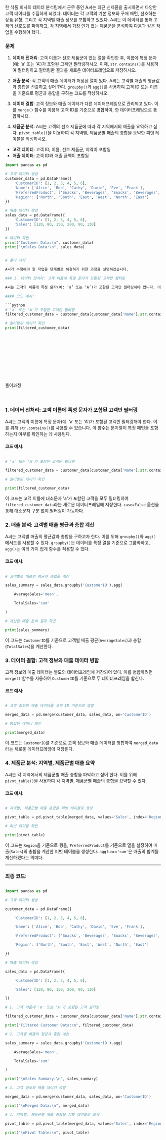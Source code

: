 
한 식품 회사의 데이터 분석팀에서 근무 중인 A씨는 최근 신제품을 출시하면서 다양한 고객 데이터를 수집하게 되었다. 데이터는 각 고객의 기본 정보와 구매 패턴, 선호하는 상품 유형, 그리고 각 지역별 매출 정보를 포함하고 있었다. A씨는 이 데이터를 통해 고객의 선호도를 파악하고, 각 지역에서 가장 인기 있는 제품군을 분석하여 다음과 같은 작업을 수행해야 했다.

### 문제

1. **데이터 전처리**: 고객 이름과 선호 제품군이 있는 열을 확인한 후, 이름에 특정 문자(예: ‘a’ 또는 ‘A’)가 포함된 고객만 필터링하시오. 이때, `str.contains()`를 사용하여 필터링하고 필터링한 결과를 새로운 데이터프레임으로 저장하시오.

2. **매출 분석**: 각 고객의 매출 데이터가 저장된 열이 있다. A씨는 고객별 매출의 평균값과 총합을 산출하고 싶어 한다. `groupby()`와 `agg()`를 사용하여 고객 ID 또는 이름을 기준으로 평균과 총합을 구하는 코드를 작성하시오.

3. **데이터 결합**: 고객 정보와 매출 데이터가 다른 데이터프레임으로 관리되고 있다. 이를 `merge()` 함수를 이용해 고객 ID를 기준으로 병합하여, 한 데이터프레임으로 통합하시요.

4. **제품군 분석**: A씨는 고객의 선호 제품군에 따라 각 지역에서의 매출을 요약하고 싶다. `pivot_table()`을 이용하여 각 지역별, 제품군별 매출의 총합을 요약한 피벗 테이블을 작성하시오. 


- **고객 데이터**: 고객 ID, 이름, 선호 제품군, 지역이 포함됨
- **매출 데이터**: 고객 ID와 매출 금액이 포함됨

```python
import pandas as pd

# 고객 데이터 생성
customer_data = pd.DataFrame({
    'CustomerID': [1, 2, 3, 4, 5, 6],
    'Name': ['Alice', 'Bob', 'Cathy', 'David', 'Eve', 'Frank'],
    'PreferredProduct': ['Snacks', 'Beverages', 'Snacks', 'Beverages', 'Dairy', 'Snacks'],
    'Region': ['North', 'South', 'East', 'West', 'North', 'East']
})

# 매출 데이터 생성
sales_data = pd.DataFrame({
    'CustomerID': [1, 2, 3, 4, 5, 6],
    'Sales': [120, 80, 150, 200, 90, 130]
})

# 데이터 확인
print("Customer Data:\n", customer_data)
print("\nSales Data:\n", sales_data)


# 풀이 과정

A씨가 수행해야 할 작업을 단계별로 해결하기 위한 과정을 설명하겠습니다.

### 1. 데이터 전처리: 고객 이름에 특정 문자가 포함된 고객만 필터링

A씨는 고객의 이름에 특정 문자(예: ‘a’ 또는 ‘A’)가 포함된 고객만 필터링해야 합니다. 이를 위해 `str.contains()`를 사용할 수 있습니다. 이 함수는 문자열이 특정 패턴을 포함하는지 여부를 확인하는 데 사용됩니다.

#### 코드 예시:

```python
# 'a' 또는 'A'가 포함된 고객만 필터링
filtered_customer_data = customer_data[customer_data['Name'].str.contains('a', case=False)]

# 필터링된 데이터 확인
print(filtered_customer_data)
```
<br><br><br><br><br><br><br><br><br>
풀이과정<br><br><br>


### 1. 데이터 전처리: 고객 이름에 특정 문자가 포함된 고객만 필터링

A씨는 고객의 이름에 특정 문자(예: ‘a’ 또는 ‘A’)가 포함된 고객만 필터링해야 한다. 이를 위해 `str.contains()`를 사용할 수 있습니다. 이 함수는 문자열이 특정 패턴을 포함하는지 여부를 확인하는 데 사용된다.

#### 코드 예시:

```python

# 'a' 또는 'A'가 포함된 고객만 필터링

filtered_customer_data = customer_data[customer_data['Name'].str.contains('a', case=False)]

# 필터링된 데이터 확인

print(filtered_customer_data)

```

이 코드는 고객 이름에 대소문자 'a'가 포함된 고객을 모두 필터링하여 `filtered_customer_data`라는 새로운 데이터프레임에 저장한다. `case=False` 옵션을 통해 대소문자 구분 없이 필터링이 가능하다.

### 2. 매출 분석: 고객별 매출 평균과 총합 계산

A씨는 고객별 매출의 평균값과 총합을 구하고자 한다. 이를 위해 `groupby()`와 `agg()` 메서드를 사용할 수 있다. `groupby()`는 데이터를 특정 열을 기준으로 그룹화하고, `agg()`는 여러 가지 집계 함수를 적용할 수 있다.

#### 코드 예시:

```python

# 고객별로 매출의 평균과 총합을 계산

sales_summary = sales_data.groupby('CustomerID').agg(

    AverageSales='mean', 

    TotalSales='sum'

)

# 계산된 매출 분석 결과 확인

print(sales_summary)

```

이 코드는 `CustomerID`를 기준으로 고객별 매출 평균(`AverageSales`)과 총합(`TotalSales`)을 계산한다.

### 3. 데이터 결합: 고객 정보와 매출 데이터 병합

고객 정보와 매출 데이터는 별도의 데이터프레임에 저장되어 있다. 이를 병합하려면 `merge()` 함수를 사용하여 `CustomerID`를 기준으로 두 데이터프레임을 합친다.

#### 코드 예시:

```python

# 고객 정보와 매출 데이터를 고객 ID 기준으로 병합

merged_data = pd.merge(customer_data, sales_data, on='CustomerID')

# 병합된 데이터 확인

print(merged_data)

```

이 코드는 `CustomerID`를 기준으로 고객 정보와 매출 데이터를 병합하여 `merged_data`라는 새로운 데이터프레임에 저장힌다.

### 4. 제품군 분석: 지역별, 제품군별 매출 요약

A씨는 각 지역에서의 제품군별 매출 총합을 파악하고 싶어 한다. 이를 위해 `pivot_table()`을 사용하여 각 지역별, 제품군별 매출의 총합을 요약할 수 있다.

#### 코드 예시:

```python

# 지역별, 제품군별 매출 총합을 피벗 테이블로 생성

pivot_table = pd.pivot_table(merged_data, values='Sales', index='Region', columns='PreferredProduct', aggfunc='sum')

# 피벗 테이블 확인

print(pivot_table)

```

이 코드는 `Region`을 기준으로 행을, `PreferredProduct`를 기준으로 열을 설정하여 매출(`Sales`)의 총합을 계산한 피벗 테이블을 생성한다. `aggfunc='sum'`은 매출의 합계를 계산하겠다는 의미다.

---

### 최종 코드:

```python

import pandas as pd

# 고객 데이터 생성

customer_data = pd.DataFrame({

    'CustomerID': [1, 2, 3, 4, 5, 6],

    'Name': ['Alice', 'Bob', 'Cathy', 'David', 'Eve', 'Frank'],

    'PreferredProduct': ['Snacks', 'Beverages', 'Snacks', 'Beverages', 'Dairy', 'Snacks'],

    'Region': ['North', 'South', 'East', 'West', 'North', 'East']

})

# 매출 데이터 생성

sales_data = pd.DataFrame({

    'CustomerID': [1, 2, 3, 4, 5, 6],

    'Sales': [120, 80, 150, 200, 90, 130]

})

# 1. 고객 이름에 'a' 또는 'A'가 포함된 고객 필터링

filtered_customer_data = customer_data[customer_data['Name'].str.contains('a', case=False)]

print("Filtered Customer Data:\n", filtered_customer_data)

# 2. 고객별 매출의 평균과 총합 계산

sales_summary = sales_data.groupby('CustomerID').agg(

    AverageSales='mean', 

    TotalSales='sum'

)

print("\nSales Summary:\n", sales_summary)

# 3. 고객 정보와 매출 데이터 병합

merged_data = pd.merge(customer_data, sales_data, on='CustomerID')

print("\nMerged Data:\n", merged_data)

# 4. 지역별, 제품군별 매출 총합을 피벗 테이블로 요약

pivot_table = pd.pivot_table(merged_data, values='Sales', index='Region', columns='PreferredProduct', aggfunc='sum')

print("\nPivot Table:\n", pivot_table)

```
